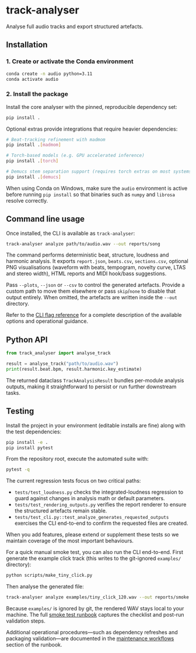 # track-analyser

Analyse full audio tracks and export structured artefacts.

## Installation

### 1. Create or activate the Conda environment

```bash
conda create -n audio python=3.11
conda activate audio
```

### 2. Install the package

Install the core analyser with the pinned, reproducible dependency set:

```bash
pip install .
```

Optional extras provide integrations that require heavier dependencies:

```bash
# Beat-tracking refinement with madmom
pip install .[madmom]

# Torch-based models (e.g. GPU accelerated inference)
pip install .[torch]

# Demucs stem separation support (requires torch extras on most systems)
pip install .[demucs]
```

When using Conda on Windows, make sure the `audio` environment is active before running `pip install` so that binaries such as `numpy` and `librosa` resolve correctly.

## Command line usage

Once installed, the CLI is available as `track-analyser`:

```bash
track-analyser analyze path/to/audio.wav --out reports/song
```

The command performs deterministic beat, structure, loudness and harmonic analysis. It exports `report.json`, `beats.csv`, `sections.csv`, optional PNG visualisations (waveform with beats, tempogram, novelty curve, LTAS and stereo width), HTML reports and MIDI hook/bass suggestions.

Pass `--plots`, `--json` or `--csv` to control the generated artefacts. Provide a custom path to move them elsewhere or pass `skip`/`none` to disable that output entirely. When omitted, the artefacts are written inside the `--out` directory.

Refer to the [CLI flag reference](RUNBOOK.md#cli-flag-reference) for a complete description of the available options and operational guidance.

## Python API

```python
from track_analyser import analyse_track

result = analyse_track("path/to/audio.wav")
print(result.beat.bpm, result.harmonic.key_estimate)
```

The returned dataclass `TrackAnalysisResult` bundles per-module analysis outputs, making it straightforward to persist or run further downstream tasks.

## Testing

Install the project in your environment (editable installs are fine) along with the test dependencies:

```bash
pip install -e .
pip install pytest
```

From the repository root, execute the automated suite with:

```bash
pytest -q
```

The current regression tests focus on two critical paths:

- `tests/test_loudness.py` checks the integrated-loudness regression to guard against changes in analysis math or default parameters.
- `tests/test_rendering_outputs.py` verifies the report renderer to ensure the structured artefacts remain stable.
- `tests/test_cli.py::test_analyze_generates_requested_outputs` exercises the CLI end-to-end to confirm the requested files are created.

When you add features, please extend or supplement these tests so we maintain coverage of the most important behaviours.

For a quick manual smoke test, you can also run the CLI end-to-end. First generate
the example click track (this writes to the git-ignored `examples/` directory):

```bash
python scripts/make_tiny_click.py
```

Then analyse the generated file:

```bash
track-analyser analyze examples/tiny_click_120.wav --out reports/smoke
```

Because `examples/` is ignored by git, the rendered WAV stays local to your machine. The full [smoke test runbook](RUNBOOK.md#smoke-test-end-to-end-cli-run) captures the checklist and post-run validation steps.

Additional operational procedures—such as dependency refreshes and packaging validation—are documented in the [maintenance workflows](RUNBOOK.md#maintenance-workflows) section of the runbook.
